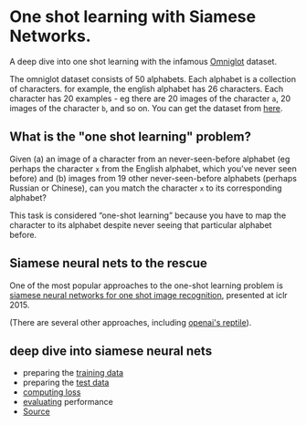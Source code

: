 # One shot learning with Siamese Networks.
A deep dive into one shot learning with the infamous [Omniglot](https://github.com/brendenlake/omniglot) dataset. 

The omniglot dataset consists of 50 alphabets. Each alphabet is a collection of characters. for example, the english alphabet has 26 characters. Each character has 20 examples - eg there are 20 images of the character `a`, 20 images of the character `b`, and so on. You can get the dataset from [here](https://github.com/brendenlake/omniglot/tree/master/python).

## What is the "one shot learning" problem?
Given (a) an image of a character from an never-seen-before alphabet (eg perhaps the character `x` from the English alphabet, which you've never seen before) and (b) images from 19 other never-seen-before alphabets (perhaps Russian or Chinese), can you match the character `x` to its corresponding alphabet?

This task is considered “one-shot learning” because you have to map the character to its alphabet despite never seeing that particular alphabet before.

## Siamese neural nets to the rescue
One of the most popular approaches to the one-shot learning problem is [siamese neural networks for one shot image recognition](https://www.cs.cmu.edu/~rsalakhu/papers/oneshot1.pdf), presented at iclr 2015.

(There are several other approaches, including [openai's reptile](https://arxiv.org/abs/1803.02999)).

## deep dive into siamese neural nets
* preparing the [training data](https://github.com/mynameisvinn/ml-papers/blob/master/omniglot/preparing_data.md)
* preparing the [test data](https://github.com/mynameisvinn/omniglot/blob/master/preparing_testdata.md)
* [computing loss](https://github.com/mynameisvinn/ml-papers/blob/master/omniglot/loss.md)
* [evaluating](https://github.com/mynameisvinn/omniglot/blob/master/evaluation.md) performance
* [Source](https://towardsdatascience.com/building-a-one-shot-learning-network-with-pytorch-d1c3a5fafa4a)